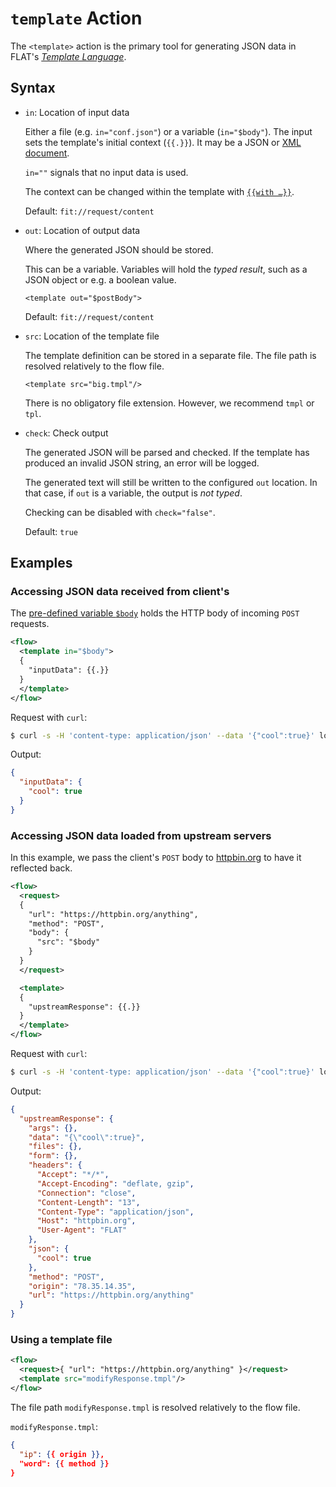 # `template` Action

The `<template>` action is the primary tool for generating JSON data
in FLAT's [_Template Language_](../templating/README.md).


## Syntax

* `in`: Location of input data

   Either a file (e.g. `in="conf.json"`) or a variable (`in="$body"`). The input sets the template's initial
   context (`{{.}}`). It may be a JSON or [XML document](../templating/oxn.md).

   `in=""` signals that no input data is used.

   The context can be changed within the template with [`{{with …}}`](../templating/with.md).

   Default: `fit://request/content`

* `out`: Location of output data

   Where the generated JSON should be stored.

   This can be a variable. Variables will hold the _typed result_, such as a JSON object or e.g. a boolean value.
   ```
   <template out="$postBody">
   ```

   Default: `fit://request/content`

* `src`: Location of the template file

   The template definition can be stored in a separate file. The file path is resolved relatively to the flow file.

   ```
   <template src="big.tmpl"/>
   ```

   There is no obligatory file extension. However, we recommend `tmpl` or `tpl`.

* `check`: Check output

   The generated JSON will be parsed and checked. If the template has produced
   an invalid JSON string, an error will be logged.

   The generated text will still be written to the configured `out` location.
   In that case, if `out` is a variable, the output is _not typed_.

   Checking can be disabled with `check="false"`.

   Default: `true`

## Examples


### Accessing JSON data received from client's

The [pre-defined variable `$body`](../variables.md#predefined-variables) holds the HTTP body of incoming `POST` requests.

```xml
<flow>
  <template in="$body">
  {
    "inputData": {{.}}
  }
  </template>
</flow>
```

Request with `curl`:

```sh
$ curl -s -H 'content-type: application/json' --data '{"cool":true}' localhost:8080
 ```

Output:

```json
{
  "inputData": {
    "cool": true
  }
}
```

### Accessing JSON data loaded from upstream servers

In this example, we pass the client's `POST` body to
[httpbin.org](https://httpbin.org/) to have it reflected back.

```xml
<flow>
  <request>
  {
    "url": "https://httpbin.org/anything",
    "method": "POST",
    "body": {
      "src": "$body"
    }
  }
  </request>

  <template>
  {
    "upstreamResponse": {{.}}
  }
  </template>
</flow>
```

Request with `curl`:

```sh
$ curl -s -H 'content-type: application/json' --data '{"cool":true}' localhost:8080
```

Output:
```json
{
  "upstreamResponse": {
    "args": {},
    "data": "{\"cool\":true}",
    "files": {},
    "form": {},
    "headers": {
      "Accept": "*/*",
      "Accept-Encoding": "deflate, gzip",
      "Connection": "close",
      "Content-Length": "13",
      "Content-Type": "application/json",
      "Host": "httpbin.org",
      "User-Agent": "FLAT"
    },
    "json": {
      "cool": true
    },
    "method": "POST",
    "origin": "78.35.14.35",
    "url": "https://httpbin.org/anything"
  }
}
```

### Using a template file

```xml
<flow>
  <request>{ "url": "https://httpbin.org/anything" }</request>
  <template src="modifyResponse.tmpl"/>
</flow>
```

The file path `modifyResponse.tmpl` is resolved relatively to the flow file.

`modifyResponse.tmpl`:

```json
{
  "ip": {{ origin }},
  "word": {{ method }}
}
```

